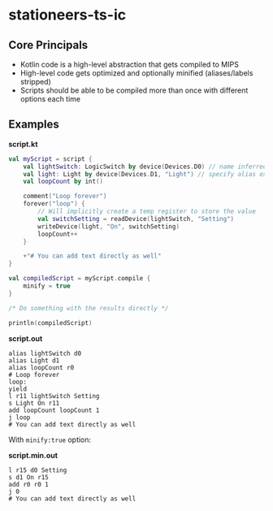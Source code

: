 # stationeers-ts-ic

## Core Principals

- Kotlin code is a high-level abstraction that gets compiled to MIPS
- High-level code gets optimized and optionally minified (aliases/labels stripped)
- Scripts should be able to be compiled more than once with different options each time

## Examples

**script.kt**

```kotlin
val myScript = script {
    val lightSwitch: LogicSwitch by device(Devices.D0) // name inferred by delegate
    val light: Light by device(Devices.D1, "Light") // specify alias explicitly (null for none)
    val loopCount by int()

    comment("Loop forever")
    forever("loop") {
        // Will implicitly create a temp register to store the value
        val switchSetting = readDevice(lightSwitch, "Setting")
        writeDevice(light, "On", switchSetting)
        loopCount++
    }

    +"# You can add text directly as well"
}

val compiledScript = myScript.compile {
    minify = true
}

/* Do something with the results directly */

println(compiledScript)
```

**script.out**
```
alias lightSwitch d0
alias Light d1
alias loopCount r0
# Loop forever
loop:
yield
l r11 lightSwitch Setting
s Light On r11
add loopCount loopCount 1
j loop
# You can add text directly as well
```

With `minify:true` option:

**script.min.out**
```
l r15 d0 Setting
s d1 On r15
add r0 r0 1
j 0
# You can add text directly as well
```
